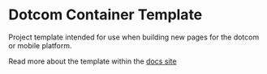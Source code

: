Dotcom Container Template
=========================

Project template intended for use when building new pages for the dotcom or mobile platform.

Read more about the template within the [docs site](http://interactive/process/template.html)